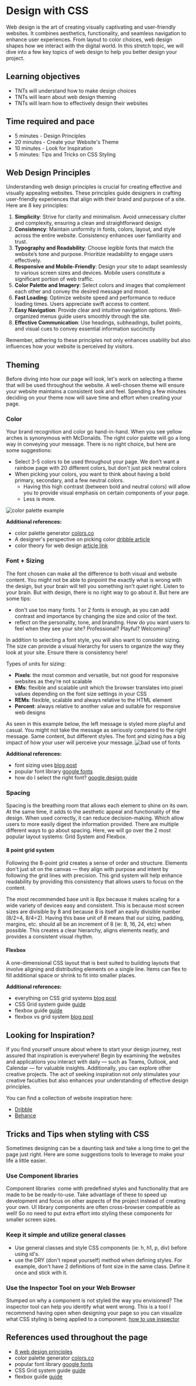 # Design with CSS
Web design is the art of creating visually captivating and user-friendly websites. It combines aesthetics, functionality, and seamless navigation to enhance user experiences. From layout to color choices, web design shapes how we interact with the digital world. In this stretch topic, we will dive into a few key topics of web design to help you better design your project. 

## Learning objectives
* TNTs will understand how to make design choices 
* TNTs will learn about web design theming 
* TNTs will learn how to effectively design their websites

## Time required and pace
* 5 minutes - Design Principles
* 20 minutes - Create your Website's Theme
* 10 minutes - Look for Inspiration 
* 5 minutes: Tips and Tricks on CSS Styling 

## Web Design Principles 
Understanding web design principles is crucial for creating effective and visually appealing websites. These principles guide designers in crafting user-friendly experiences that align with their brand and purpose of a site. Here are 8 key principles:

1. **Simplicity**: Strive for clarity and minimalism. Avoid unnecessary clutter and complexity, ensuring a clean and straightforward design.
2. **Consistency**: Maintain uniformity in fonts, colors, layout, and style across the entire website. Consistency enhances user familiarity and trust.
3. **Typography and Readability**: Choose legible fonts that match the website’s tone and purpose. Prioritize readability to engage users effectively.
4. **Responsive and Mobile-Friendly**: Design your site to adapt seamlessly to various screen sizes and devices. Mobile users constitute a significant portion of web traffic.
5. **Color Palette and Imagery**: Select colors and images that complement each other and convey the desired message and mood.
6. **Fast Loading**: Optimize website speed and performance to reduce loading times. Users appreciate swift access to content.
7. **Easy Navigation**: Provide clear and intuitive navigation options. Well-organized menus guide users smoothly through the site.
8. **Effective Communication**: Use headings, subheadings, bullet points, and visual cues to convey essential information succinctly

Remember, adhering to these principles not only enhances usability but also influences how your website is perceived by visitors.

## Theming
Before diving into how our page will look, let's work on selecting a theme that will be used throughout the website. A well-chosen theme will ensure your website maintains a consistent look and feel. Spending a few minutes deciding on your theme now will save time and effort when creating your page. 

### Color
Your brand recognition and color go hand-in-hand. When you see yellow arches is synonymous with McDonalds. The right color palette will go a long way in conveying your message. There is no right choice, but here are some suggestions:
- Select 3-5 colors to be used throughout your page. We don't want a rainbow page with 20 different colors, but don't just pick neutral colors
- When picking your colors, you want to think about having a bold primary, secondary, and a few neutral colors. 
  - Having this high contrast (between bold and neutral colors) will allow you to provide visual emphasis on certain components of your page. 
  - Less is more. 

![color palette example](images/color-palette-example.png)

**Additional references:**
- color palette generator [colors.co](https://coolors.co/)
- A designer's perspective on picking color [dribble article](https://dribbble.com/stories/2018/12/19/choosing-colors-for-web-design-a-practical-ui-color-application-guide)
- color theory for web design [article link](https://elementor.com/blog/color-theory-web-design/)

### Font + Sizing 
The font chosen can make all the difference to both visual and website content. You might not be able to pinpoint the exactly what is wrong with the design, but your brain will tell you something isn't quiet right. Listen to your brain. But with design, there is no right way to go about it. But here are some tips: 
- don't use too many fonts. 1 or 2 fonts is enough, as you can add contrast and importance by changing the size and color of the text. 
- reflect on the personality, tone, and branding. How do you want users to feel when they see your site? Professional? Playful? Welcoming? 

In addition to selecting a font style, you will also want to consider sizing. The size can provide a visual hierarchy for users to organize the way they look at your site. Ensure there is consistency here! 

Types of units for sizing:  
- **Pixels**: the most common and versatile, but not good for responsive websites as they’re not scalable
- **EMs**: flexible and scalable unit which the browser translates into pixel values depending on the font size settings in your CSS
- **REMs**: flexible, scalable and always relative to the HTML element
- **Percent**: always relative to another value and suitable for responsive web designs

As seen in this example below, the left message is styled more playful and casual. You might not take the message as seriously compared to the right message. Same content, but different styles. The font and sizing has a big impact of how your user will perceive your message.
![bad use of fonts](images/font-comparision.png)

**Additional references:**
- font sizing uses [blog post](https://medium.com/@milansavov/pixels-vs-em-vs-rem-vs-percent-when-and-why-to-use-each-630c8246fa97)
- popular font library [google fonts](https://fonts.google.com/) 
- how do I select the right font? [google design guide](https://design.google/library/choosing-web-fonts-beginners-guide)

### Spacing 
Spacing is the breathing room that allows each element to shine on its own. At the same time, it adds to the aesthetic appeal and functionality of the design. When used correctly, it can reduce decision-making. Which allow users to more easily digest the information provided. There are multiple different ways to go about spacing. Here, we will go over the 2 most popular layout systems: Grid System and Flexbox. 

#### 8 point grid system
Following the 8-point grid creates a sense of order and structure. Elements don't just sit on the canvas — they align with purpose and intent by following the grid lines with precision. This grid system will help enhance readability by providing this consistency that allows users to focus on the content. 

The most recommended base unit is 8px because it makes scaling for a wide variety of devices easy and consistent. This is because most screen sizes are divisible by 8 and because 8 is itself an easily divisible number (8/2=4, 8/4=2). Having this base unit of 8 means that our sizing, padding, margins, etc. should all be an increment of 8 (ie: 8, 16, 24, etc) when possible. This creates a clear hierarchy, aligns elements neatly, and provides a consistent visual rhythm.

#### Flexbox
A one-dimensional CSS layout that is best suited to building layouts that involve aligning and distributing elements on a single line. Items can flex to fill additional space or shrink to fit into smaller places. 

**Additional references:**
- everything on CSS grid systems [blog post](https://medium.com/design-with-figma/everything-you-need-to-know-as-a-ui-designer-about-spacing-layout-grids-2bc269e12321)
- CSS Grid system guide [guide](https://css-tricks.com/snippets/css/complete-guide-grid/)
- flexbox guide [guide](https://css-tricks.com/snippets/css/a-guide-to-flexbox/)
- flexbox vs grid system [blog post](https://www.makeuseof.com/css-flexbox-grid-which/)

## Looking for Inspiration? 
If you find yourself unsure about where to start your design journey, rest assured that inspiration is everywhere! Begin by examining the websites and applications you interact with daily — such as Teams, Outlook, and Calendar — for valuable insights. Additionally, you can explore other creative projects. The act of seeking inspiration not only stimulates your creative faculties but also enhances your understanding of effective design principles.

You can find a collection of website inspiration here:
- [Dribble](https://dribbble.com/)
- [Behance](https://www.behance.net/)

## Tricks and Tips when styling with CSS 
Sometimes designing can be a daunting task and take a long time to get the page just right. Here are some suggestions tools to leverage to make your life a little easier. 

### Use Component libraries 
Component libraries  come with predefined styles and functionality that are made to be be ready-to-use. Take advantage of these to speed up development and focus on other aspects of the project instead of creating your own. UI library components are often cross-browser compatible as well! So no need to put extra effort into styling these components for smaller screen sizes. 

### Keep it simple and utilize general classes
- Use general classes and style CSS components (ie: h, h1, p, div) before using id's. 
- use the DRY (don't repeat yourself) method when defining styles. For example, don't have 2 definitions of font size in the same class. Define it once and stick with it. 

### Use the Inspector Tool on your Web Browser  
Stumped on why a component is not styled the way you envisioned? The inspector tool can help you identify what went wrong. This is a tool I recommend having open when designing your page so you can visualize what CSS styling is being applied to a component. [how to use inspector](https://www.freecodecamp.org/news/how-to-use-css-overview-in-chrome-developer-tools/)

## References used throughout the page
- [8 web design principles](https://wpastra.com/guides-and-tutorials/good-website-design/#:~:text=8%20website%20design%20principles%201%201.%20Simple%20is,7.%20Easy%20navigation%20...%208%208.%20Communication%20)
- color palette generator [colors.co](https://coolors.co/)
- popular font library [google fonts](https://fonts.google.com/) 
- CSS Grid system guide [guide](https://css-tricks.com/snippets/css/complete-guide-grid/)
- flexbox guide [guide](https://css-tricks.com/snippets/css/a-guide-to-flexbox/)